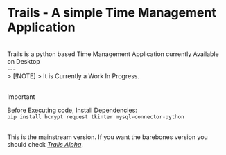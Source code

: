 <h1>Trails - A simple Time Management Application</h1>  <br/>
Trails is a python based Time Management Application currently Available on Desktop 
<br/>
---
<br/>
> [!NOTE] 
> It is Currently a Work In Progress.<br/>
<br/>

> [!IMPORTANT]
> Before Executing code, Install Dependencies: <br/>
`pip install bcrypt request tkinter mysql-connector-python`

<br/>This is the mainstream version. If you want the barebones version you should check <a href="https://github.com/P4radox624/Trails_alpha"><i>Trails Alpha</i></a>.
